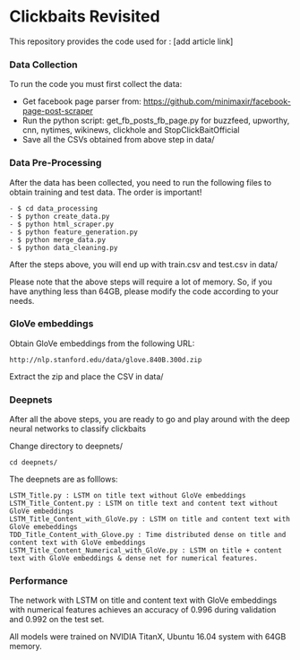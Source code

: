 # Clickbaits Revisited

This repository provides the code used for : [add article link]


### Data Collection
To run the code you must first collect the data:

- Get facebook page parser from: https://github.com/minimaxir/facebook-page-post-scraper
- Run the python script: get_fb_posts_fb_page.py for buzzfeed, upworthy, cnn, nytimes, wikinews, clickhole and StopClickBaitOfficial
- Save all the CSVs obtained from above step in data/


### Data Pre-Processing
After the data has been collected, you need to run the following files to obtain training and test data. The order is important!

    - $ cd data_processing
    - $ python create_data.py
    - $ python html_scraper.py
    - $ python feature_generation.py
    - $ python merge_data.py
    - $ python data_cleaning.py
 
After the steps above, you will end up with train.csv and test.csv in data/

Please note that the above steps will require a lot of memory. So, if you have anything less than 64GB, please modify the code according to your needs.

### GloVe embeddings

Obtain GloVe embeddings from the following URL:

    http://nlp.stanford.edu/data/glove.840B.300d.zip
    
Extract the zip and place the CSV in data/


### Deepnets

After all the above steps, you are ready to go and play around with the deep neural networks to classify clickbaits

Change directory to deepnets/
    
    cd deepnets/
     
The deepnets are as folllows:
    
    LSTM_Title.py : LSTM on title text without GloVe embeddings
    LSTM_Title_Content.py : LSTM on title text and content text without GloVe embeddings
    LSTM_Title_Content_with_GloVe.py : LSTM on title and content text with GloVe emebeddings
    TDD_Title_Content_with_Glove.py : Time distributed dense on title and content text with GloVe embeddings
    LSTM_Title_Content_Numerical_with_GloVe.py : LSTM on title + content text with GloVe embeddings & dense net for numerical features.
     

### Performance

The network with LSTM on title and content text with GloVe embeddings with numerical features achieves an accuracy of 0.996 during validation and 0.992 on the test set.

All models were trained on NVIDIA TitanX, Ubuntu 16.04 system with 64GB memory.

